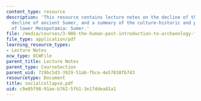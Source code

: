 ```yaml
---
content_type: resource
description: 'This resource contains lecture notes on the decline of the classic Maya,
  decline of ancient Sumer, and a summary of the culture-historic and political history
  of lower Mesopotamia: Sumer.'
file: /media/courses/3-986-the-human-past-introduction-to-archaeology-fall-2006/c9e05f9891aeb7625fb13e17ddea81a1_socialcollapse.pdf
file_type: application/pdf
learning_resource_types:
- Lecture Notes
ocw_type: OCWFile
parent_title: Lecture Notes
parent_type: CourseSection
parent_uid: 729bc5d3-3929-51ab-fbce-4e57838fb743
resourcetype: Document
title: socialcollapse.pdf
uid: c9e05f98-91ae-b762-5fb1-3e17ddea81a1
---
```

